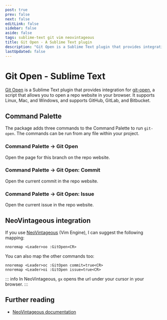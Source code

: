 ```yaml
---
post: true
prev: false
next: false
editLink: false
sidebar: false
aside: false
tags: sublime-text git vim neovintageous
title: Git Open - A Sublime Text plugin
description: "Git Open is a Sublime Text plugin that provides integration for git-open, a script that allows you to open a repo website in your browser. It supports Linux, Mac, and Windows, and supports GitHub, GitLab, and Bitbucket."
lastUpdated: false
---
```


# Git Open - Sublime Text

[Git Open](https://github.com/gerardroche/sublime-git-open?ref=blog.gerardroche.com) is a Sublime Text plugin that provides integration for [git-open](/2023/06/08/git-open-a-shell-script/), a script that allows you to open a repo website in your browser. It supports Linux, Mac, and Windows, and supports GitHub, GitLab, and Bitbucket.

## Command Palette

The package adds three commands to the Command Palette to run `git-open`. The commands can be run from any file within your project.

### Command Palette → Git Open

Open the page for this branch on the repo website.

### Command Palette → Git Open: Commit

Open the current commit in the repo website.

### Command Palette → Git Open: Issue

Open the current issue in the repo website.

## NeoVintageous integration

If you use [NeoVintageous](https://github.com/NeoVintageous/NeoVintageous?ref=blog.gerardroche.com) (Vim Engine), I can suggest the following mapping:

```vim
nnoremap <Leader>oo :GitOpen<CR>
```

You can also map the other commands too:

```vim
nnoremap <Leader>oc :GitOpen commit=true<CR>
nnoremap <Leader>oi :GitOpen issue=true<CR>
```

::: info In NeoVintageous, `gx` opens the url under your cursor in your browser.
:::

## Further reading

* [NeoVintageous documentation](https://neovintageous.github.io/?ref=blog.gerardroche.com)
